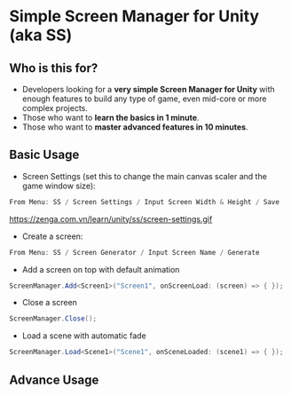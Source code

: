 <h1>Simple Screen Manager for Unity (aka SS)</h1>

<h2>Who is this for?</h2>

* Developers looking for a **very simple Screen Manager for Unity** with enough features to build any type of game, even mid-core or more complex projects.
* Those who want to **learn the basics in 1 minute**.
* Those who want to **master advanced features in 10 minutes**.

<h2>Basic Usage</h2>

* Screen Settings (set this to change the main canvas scaler and the game window size):
```cs
From Menu: SS / Screen Settings / Input Screen Width & Height / Save
```
https://zenga.com.vn/learn/unity/ss/screen-settings.gif
* Create a screen:
```cs
From Menu: SS / Screen Generator / Input Screen Name / Generate
```
* Add a screen on top with default animation
```cs
ScreenManager.Add<Screen1>("Screen1", onScreenLoad: (screen) => { });
```
* Close a screen
```cs
ScreenManager.Close();
```
* Load a scene with automatic fade
```cs
ScreenManager.Load<Scene1>("Scene1", onSceneLoaded: (scene1) => { });
```

<h2>Advance Usage</h2>